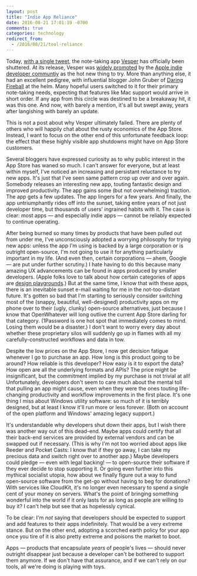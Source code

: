 ```yaml
---
layout: post
title: "Indie App Reliance"
date: 2016-08-21 17:01:19 -0700
comments: true
categories: technology
redirect_from:
  - /2016/08/21/tool-reliance
---
```


Today, [with a single tweet](https://twitter.com/brentsimmons/status/767461318538383360), the note-taking app [Vesper](http://vesperapp.co) has officially been shuttered. At its release, Vesper was [widely promoted](https://marco.org/2013/06/06/vesper) by the [Apple indie developer communtiy](https://www.macstories.net/reviews/vesper-review-collect-your-thoughts/) as the hot new thing to try. More than anything else, it had an excellent pedigree, with influential blogger John Gruber of [Daring Fireball](http://daringfireball.net) at the helm. Many hopeful users switched to it for their primary note-taking needs, expecting that features like Mac support would arrive in short order. If any app from this circle was destined to be a breakaway hit, it was this one. And now, with barely a mention, it's all but swept away, years after langishing with barely an update.

<!--more-->

This is not a post about why Vesper ultimately failed. There are plenty of others who will happily chat about the rusty economics of the App Store. Instead, I want to focus on the other end of this unfortunate feedback loop: the effect that these highly visible app shutdowns might have on App Store customers.

Several bloggers have expressed curiosity as to why public interest in the App Store has waned so much. I can't answer for everyone, but at least within myself, I've noticed an increasing and persistant reluctance to try new apps. It's just that I've seen same pattern crop up over and over again. Somebody releases an interesting new app, touting fantastic design and improved productivity. The app gains some (but not overwhelming) traction. The app gets a few updates. The app lingers for a few years. And finally, the app untriumphantly rides off into the sunset, taking entire years of not just developer time, but thousands of users' ingrained habits with it. The case is clear: most apps — and especially indie apps — cannot be reliably expected to continue operating.

After being burned so many times by products that have been pulled out from under me, I've unconsciously adopted a worrying philosophy for trying new apps: unless the app I'm using is backed by a large corporation or is outright open-source, I'm not going to use it for anything particularly important in my life.  (And even then, certain corporations — ahem, Google — are put under further scrutiny.) I hate having to do this because many amazing UX advancements can be found in apps produced by smaller developers. (Apple folks love to talk about how certain categories of apps are [design playgrounds](https://daringfireball.net/2009/04/twitter_clients_playground).) But at the same time, I know that with these apps, there is an inevitable sunset e-mail waiting for me in the not-too-distant future. It's gotten so bad that I'm starting to seriously consider switching most of the (snappy, beautiful, well-designed) productivity apps on my phone over to their (ugly, clunky) open-source alternatives, just because I know that OpenWhatever will long outlive the current App Store darling for that category. (1Password is one hot spot that immediately comes to mind. Losing them would be a disaster.) I don't want to worry every day about whether these proprietary silos will suddenly go up in flames with all my carefully-constructed workflows and data in tow.

Despite the low prices on the App Store, I now get decision fatigue whenever I go to purchase an app. How long is this product going to be around? How reliable is this developer? How easy is it to export the data? How open are all the underlying formats and APIs? The price might be insignificant, but the commitment implied by my purchase is not trivial at all! Unfortunately, developers don't seem to care much about the mental toll that pulling an app might cause, even when they were the ones touting life-changing productivity and workflow improvements in the first place. It's one thing I miss about Windows utility software: so much of it is terribly designed, but at least I know it'll run more or less forever. (Both on account of the open platform and Windows' amazing legacy support.)

It's understandable why developers shut down their apps, but I wish there was another way out of this dead-end. Maybe apps could certify that all their back-end services are provided by external vendors and can be swapped out if necessary. (This is why I'm not too worried about apps like Reeder and Pocket Casts: I know that if they go away, I can take my precious data and switch right over to another app.) Maybe developers could pledge — even with legal backing! — to open-source their software if they ever decide to stop supporting it. Or going even further into this mythical socialist utopia, how about we finally figure out a way to fund open-source software from the get-go without having to beg for donations? With services like CloudKit, it's no longer even necessary to spend a single cent of your money on servers. What's the point of bringing something wonderful into the world if it only lasts for as long as people are willing to buy it? I can't help but see that as hopelessly cynical.

To be clear: I'm *not* saying that developers should be expected to support and add features to their apps indefinitely. That would be a very extreme stance. But on the other end, adopting a scorched earth policy for your app once you tire of it is also pretty extreme and poisons the market to boot.

Apps — products that encapsulate *years* of people's lives — should never outright disappear just because a developer can't be bothered to support them anymore. If we don't have that assurance, and if we can't rely on our tools, all we're doing is playing with toys.